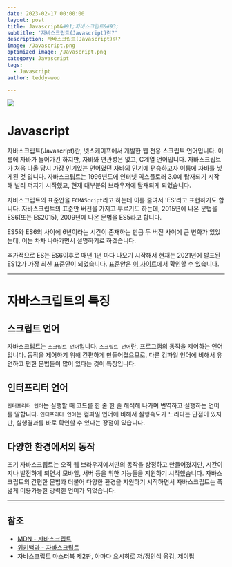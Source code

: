 ```yaml
---
date: 2023-02-17 00:00:00
layout: post
title: Javascript&#91;자바스크립트&#93; 
subtitle: '자바스크립트(Javascript)란?'
description: 자바스크립트(Javascript)란?
image: /Javascript.png
optimized_image: /Javascript.png
category: Javascript
tags:
  - Javascript
author: teddy-woo

---
```


![](https://velog.velcdn.com/images/bami/post/513ea3ea-66c5-4a6d-a9a0-eb7755772076/Javascript.png)

# Javascript

자바스크립트(Javascript)란, 넷스케이프에서 개발한 웹 전용 스크립트 언어입니다. 이름에 자바가 들어가긴 하지만, 자바와 연관성은 없고, C계열 언어입니다. 자바스크립트가 처음 나올 당시 가장 인기있는 언어였던 자바의 인기에 편승하고자 이름에 자바를 넣게된 것 입니다. 자바스크립트는 1996년도에 인터넷 익스플로러 3.0에 탑재되기 시작해 널리 퍼지기 시작했고, 현재 대부분의 브라우저에 탑재되게 되었습니다.

자바스크립트의 표준안을 `ECMAScript`라고 하는데 이를 줄여서 'ES'라고 표현하기도 합니다. 자바스크립트의 표준안 버전을 가지고 부르기도 하는데, 2015년에 나온 문법을 ES6(또는 ES2015), 2009년에 나온 문법을 ES5라고 합니다.

ES5와 ES6의 사이에 6년이라는 시간이 존재하는 만큼 두 버전 사이에 큰 변화가 있었는데, 이는 차차 나아가면서 설명하기로 하겠습니다.

추가적으로 ES는 ES6이후로 매년 1년 마다 나오기 시작해서 현재는 2021년에 발표된 ES12가 가장 최신 표준안이 되었습니다. 표준안은 [이 사이트](https://www.ecma-international.org/publications-and-standards/standards/ecma-262/)에서 확인할 수 있습니다.

---

# 자바스크립트의 특징

## 스크립트 언어

자바스크립트는 `스크립트 언어`입니다. `스크립트 언어`란, 프로그램의 동작을 제어하는 언어입니다. 동작을 제어하기 위해 간편하게 만들어졌으므로, 다른 컴파일 언어에 비해서 유연하고 편한 문법들이 많이 있다는 것이 특징입니다.

## 인터프리터 언어

`인터프리터 언어`는 실행할 때 코드를 한 줄 한 줄 해석해 나가며 번역하고 실행하는 언어를 말합니다. `인터프리터 언어`는 컴파일 언어에 비해서 실행속도가 느리다는 단점이 있지만, 실행결과를 바로 확인할 수 있다는 장점이 있습니다.

## 다양한 환경에서의 동작

초기 자바스크립트는 오직 웹 브라우저에서만의 동작을 상정하고 만들어졌지만, 시간이 지나 발전하게 되면서 모바일, 서버 등을 위한 기능들을 지원하기 시작했습니다. 자바스크립트의 간편한 문법과 더불어 다양한 환경을 지원하기 시작하면서 자바스크립트는 폭 넒게 이용가능한 강력한 언어가 되었습니다.

---

## 참조

- [MDN - 자바스크립트](https://velog.io/@bami/developer.mozilla.org/ko/docs/Learn/JavaScript/First_steps/What_is_JavaScript)
- [위키백과 - 자바스크립트](https://velog.io/@bami/ko.wikipedia.org/wiki/%EC%9E%90%EB%B0%94%EC%8A%A4%ED%81%AC%EB%A6%BD%ED%8A%B8)
- 자바스크립트 마스터북 제2판, 야마다 요시히로 저/정인식 옮김, 제이펍